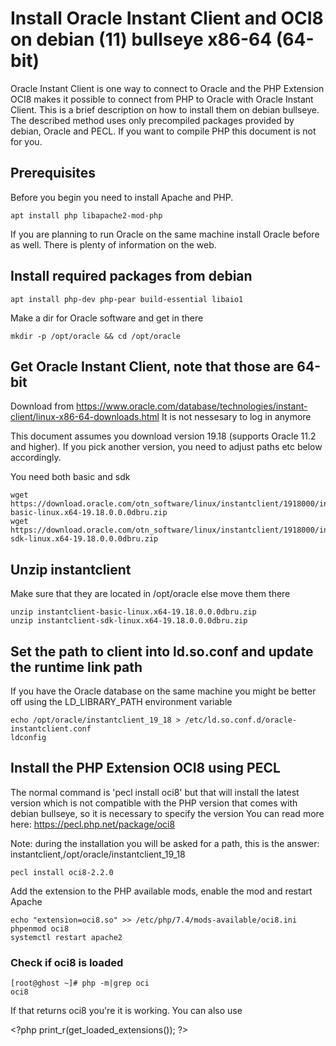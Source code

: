 # Install Oracle Instant Client and OCI8 on debian (11) bullseye x86-64 (64-bit) 
Oracle Instant Client is one way to connect to Oracle and the PHP Extension OCI8 makes it possible to connect from PHP to Oracle with Oracle Instant Client.
This is a brief description on how to install them on debian bullseye. The described method uses only precompiled packages provided by debian, Oracle and PECL. If you want to compile PHP this document is not for you.

## Prerequisites
Before you begin you need to install Apache and PHP.
```
apt install php libapache2-mod-php
```

If you are planning to run Oracle on the same machine install Oracle before as well. There is plenty of information on the web.

## Install required packages from debian
```
apt install php-dev php-pear build-essential libaio1
```

Make a dir for Oracle software and get in there
```
mkdir -p /opt/oracle && cd /opt/oracle
```

## Get Oracle Instant Client, note that those are 64-bit
Download from https://www.oracle.com/database/technologies/instant-client/linux-x86-64-downloads.html
It is not nessesary to log in anymore

This document assumes you download version 19.18 (supports Oracle 11.2 and higher). If you pick another version, you need to adjust paths etc below accordingly.

You need both basic and sdk
```
wget https://download.oracle.com/otn_software/linux/instantclient/1918000/instantclient-basic-linux.x64-19.18.0.0.0dbru.zip
wget
https://download.oracle.com/otn_software/linux/instantclient/1918000/instantclient-sdk-linux.x64-19.18.0.0.0dbru.zip
```

## Unzip instantclient
Make sure that they are located in /opt/oracle else move them there
```
unzip instantclient-basic-linux.x64-19.18.0.0.0dbru.zip
unzip instantclient-sdk-linux.x64-19.18.0.0.0dbru.zip
```

## Set the path to client into ld.so.conf and update the runtime link path
If you have the Oracle database on the same machine you might be better off using the LD_LIBRARY_PATH environment variable
```
echo /opt/oracle/instantclient_19_18 > /etc/ld.so.conf.d/oracle-instantclient.conf
ldconfig
```

## Install the PHP Extension OCI8 using PECL
The normal command is 'pecl install oci8' but that will install the latest version which is not compatible with the PHP version that comes with debian bullseye, so it is necessary to specify the version
You can read more here: https://pecl.php.net/package/oci8

Note: during the installation you will be asked for a path, this is the answer: instantclient,/opt/oracle/instantclient_19_18
```
pecl install oci8-2.2.0
```

Add the extension to the PHP available mods, enable the mod and restart Apache
```
echo "extension=oci8.so" >> /etc/php/7.4/mods-available/oci8.ini
phpenmod oci8
systemctl restart apache2
```

### Check if oci8 is loaded
```
[root@ghost ~]# php -m|grep oci
oci8
```
If that returns oci8 you're it is working. You can also use

&lt;?php print_r(get_loaded_extensions()); ?&gt;
